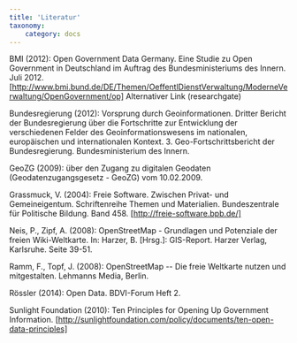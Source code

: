 ```yaml
---
title: 'Literatur'
taxonomy:
    category: docs
---
```


BMI (2012): Open Government Data Germany. Eine Studie zu Open Government in Deutschland im Auftrag des Bundesministeriums des Innern. Juli  2012. [http://www.bmi.bund.de/DE/Themen/OeffentlDienstVerwaltung/ModerneVerwaltung/OpenGovernment/op] Alternativer Link (researchgate)

Bundesregierung (2012): Vorsprung durch Geoinformationen. Dritter Bericht der Bundesregierung über die Fortschritte zur Entwicklung der verschiedenen Felder des Geoinformationswesens im nationalen, europäischen und internationalen Kontext. 3. Geo-Fortschrittsbericht der Bundesregierung. Bundesministerium des Innern.

GeoZG (2009): über den Zugang zu digitalen Geodaten (Geodatenzugangsgesetz - GeoZG) vom 10.02.2009.

Grassmuck, V. (2004): Freie Software. Zwischen Privat- und Gemeineigentum. Schriftenreihe Themen und Materialien. Bundeszentrale für Politische Bildung. Band 458. [http://freie-software.bpb.de/]

Neis, P., Zipf, A. (2008): OpenStreetMap - Grundlagen und Potenziale der freien Wiki-Weltkarte. In: Harzer, B. [Hrsg.]: GIS-Report. Harzer Verlag, Karlsruhe. Seite 39-51.

Ramm, F., Topf, J. (2008): OpenStreetMap -- Die freie Weltkarte nutzen und mitgestalten. Lehmanns Media, Berlin.

Rössler (2014): Open Data. BDVI-Forum Heft 2.

Sunlight Foundation (2010): Ten Principles for Opening Up Government Information. [http://sunlightfoundation.com/policy/documents/ten-open-data-principles]

